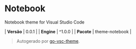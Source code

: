 # Notebook

Notebook theme for Visual Studio Code

| **Versão** | 0.0.1 |
| **Engine** | ^1.0.0 |
| **Pacote** | theme-notebook |

> Autogerado por [go-vsc-theme](https://github.com/natalbu/go-vsc-theme).
